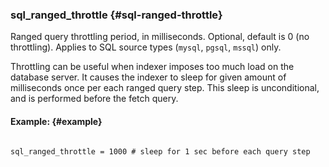 ### sql_ranged_throttle {#sql-ranged-throttle}

Ranged query throttling period, in milliseconds. Optional, default is 0 (no throttling). Applies to SQL source types (`mysql`, `pgsql`, `mssql`) only.

Throttling can be useful when indexer imposes too much load on the database server. It causes the indexer to sleep for given amount of milliseconds once per each ranged query step. This sleep is unconditional, and is performed before the fetch query.

#### Example: {#example}

```

sql_ranged_throttle = 1000 # sleep for 1 sec before each query step

```